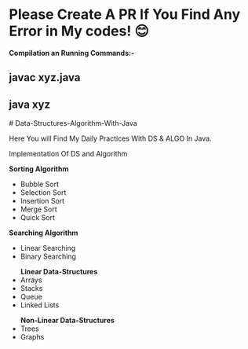 <h1>Please Create A PR If You Find Any Error in My codes! 😊 </h1>
<b>Compilation an Running Commands:-</b><br />
<h2>javac xyz.java</h2>
<h2>java xyz</h2>
# Data-Structures-Algorithm-With-Java

Here You will Find My Daily Practices With DS & ALGO In Java.

<p>Implementation Of DS and Algorithm</p>

<b>Sorting Algorithm</b>
<ul>
<li>Bubble Sort</li>
<li>Selection Sort</li>
<li>Insertion Sort</li>
<li>Merge Sort</li>
<li>Quick Sort</li>
</ul>
<b>Searching Algorithm</b>
<ul>
<li>Linear Searching</li>
<li>Binary Searching</li>
</ul>
<ul>
<b>Linear Data-Structures</b>
<li>Arrays</li>
<li>Stacks</li>
<li>Queue</li>
<li>Linked Lists</li>
</ul>

<ul>
<b>Non-Linear Data-Structures</b>
<li>Trees</li>
<li>Graphs</li>
</ul>



